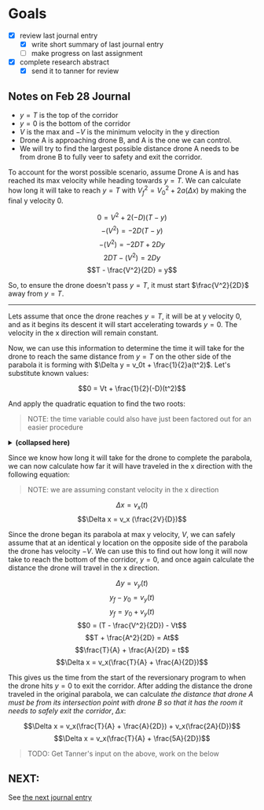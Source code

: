 # Goals

- [x] review last journal entry
  - [x] write short summary of last journal entry
  - [ ] make progress on last assignment
- [x] complete research abstract
  - [x] send it to tanner for review

## Notes on Feb 28 Journal

- $y = T$ is the top of the corridor
- $y = 0$ is the bottom of the corridor
- $V$ is the max and $-V$ is the minimum velocity in the y direction
- Drone A is approaching drone B, and A is the one we can control.
- We will try to find the largest possible distance drone A needs to be from
  drone B to fully veer to safety and exit the corridor.

To account for the worst possible scenario, assume Drone A is and has reached
its max velocity while heading towards $y=T$. We can calculate how long it will
take to reach $y=T$ with $V_f^2 = V_0^2 + 2a(\Delta x)$ by making the final y
velocity 0.

$$0 ={V}^2 + 2 (-D)(T-y)$$
$$-(V^2) = -2D(T-y)$$
$$-(V^2) = -2DT+2Dy$$
$$2DT-(V^2) = 2Dy$$
$$T - \frac{V^2}{2D} = y$$

So, to ensure the drone doesn't pass $y = T$, it must start $\frac{V^2}{2D}$
away from $y = T$.

---

Lets assume that once the drone reaches $y = T$, it will be at y velocity 0, and
as it begins its descent it will start accelerating towards $y = 0$. The
velocity in the x direction will remain constant.

Now, we can use this information to determine the time it will take for the
drone to reach the same distance from $y = T$ on the other side of the parabola
it is forming with $\Delta y = v_0t + \frac{1}{2}a(t^2)$. Let's substitute known
values:

$$0 = Vt + \frac{1}{2}(-D)(t^2)$$

And apply the quadratic equation to find the two roots:

> NOTE: the time variable could also have just been factored out for an easier procedure

<details>
  <summary><b>(collapsed here)</b></summary>

$$
a = \frac{-D}{2}
\qquad
b = V
\qquad
c = 0
\qquad
t = \frac{-b \pm \sqrt{b^2-4ac}}{2a}
$$

$$t = \frac{-V \pm \sqrt{V^2-4(\frac{-D}{2})(0)}}{-D} $$
$$t = \frac{-V \pm \sqrt{V^2}}{-D} $$
$$t = \frac{-V \pm V}{D} $$

$$
t = 0
\qquad
t = \frac{2V}{D}
$$

</details>

Since we know how long it will take for the drone to complete the parabola, we
can now calculate how far it will have traveled in the x direction with the
following equation:

> NOTE: we are assuming constant velocity in the x direction

$$\Delta x =v_x(t)$$
$$\Delta x = v_x (\frac{2V}{D})$$

Since the drone began its parabola at max y velocity, $V$, we can safely assume
that at an identical y location on the opposite side of the parabola the drone
has velocity $-V$. We can use this to find out how long it will now take to
reach the bottom of the corridor, $y = 0$, and once again calculate the distance
the drone will travel in the x direction.

$$\Delta y = v_y(t)$$
$$y_f - y_0= v_y(t)$$
$$y_f = y_0 + v_y(t)$$
$$0 = (T - \frac{V^2}{2D}) - Vt$$
$$T + \frac{A^2}{2D} = At$$
$$\frac{T}{A} + \frac{A}{2D} = t$$
$$\Delta x = v_x(\frac{T}{A} + \frac{A}{2D})$$

This gives us the time from the start of the reversionary program to when the
drone hits $y=0$ to exit the corridor. After adding the distance the drone
traveled in the original parabola, we can calculate _the distance that drone A
must be from its intersection point with drone B so that it has the room it
needs to safely exit the corridor_, $\Delta x$:

$$\Delta x = v_x(\frac{T}{A} + \frac{A}{2D}) + v_x(\frac{2A}{D})$$
$$\Delta x = v_x(\frac{T}{A} + \frac{5A}{2D})$$

> TODO: Get Tanner's input on the above, work on the below

## NEXT:

See [the next journal entry](2024-04-17.md)
